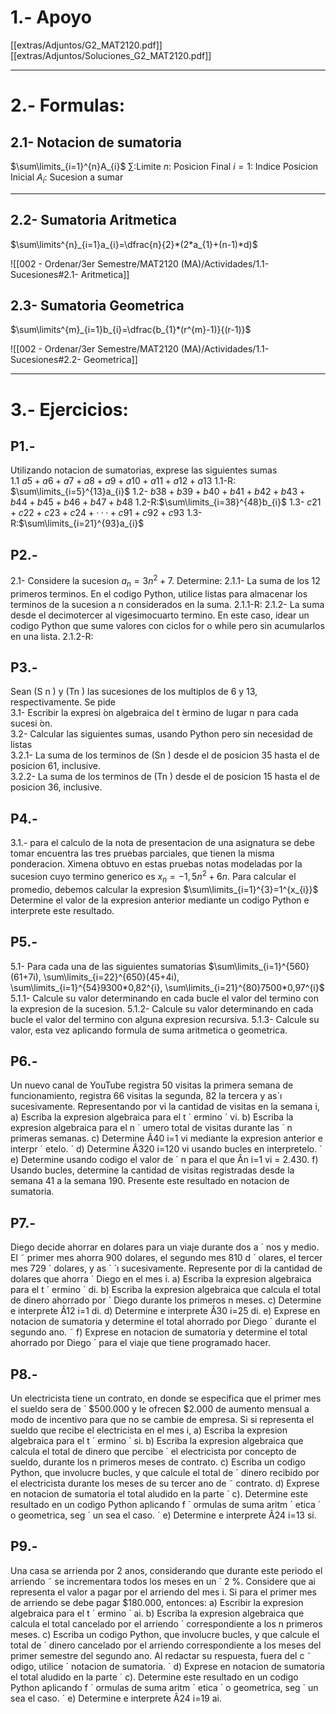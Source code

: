 # 1.- Apoyo
[[extras/Adjuntos/G2_MAT2120.pdf]]
[[extras/Adjuntos/Soluciones_G2_MAT2120.pdf]]

---
# 2.- Formulas:
## 2.1- Notacion de sumatoria
$\sum\limits_{i=1}^{n}A_{i}$
$\sum\limits$:Limite
$n$: Posicion Final
$i=1$: Indice Posicion Inicial
$A_{i}$: Sucesion a sumar

---
## 2.2- Sumatoria Aritmetica
$\sum\limits^{n}_{i=1}a_{i}=\dfrac{n}{2}*(2*a_{1}+(n-1)*d)$

![[002 - Ordenar/3er Semestre/MAT2120 (MA)/Actividades/1.1- Sucesiones#2.1- Aritmetica]]

## 2.3- Sumatoria Geometrica
$\sum\limits^{m}_{i=1}b_{i}=\dfrac{b_{1}*(r^{m}-1)}{(r-1)}$

![[002 - Ordenar/3er Semestre/MAT2120 (MA)/Actividades/1.1- Sucesiones#2.2- Geometrica]]

---
# 3.- Ejercicios:
## P1.-
Utilizando notacion de sumatorias, exprese las siguientes sumas  
1.1 $a5 + a6 + a7 + a 8 + a 9 + a10 + a11 + a 12 + a 13$
1.1-R: $\sum\limits_{i=5}^{13}a_{i}$
1.2- $b38 + b39 + b 40 + b 41 + b42 + b43 + b 44 + b 45 + b46 + b47 + b 48$
1.2-R:$\sum\limits_{i=38}^{48}b_{i}$
1.3- $c21 + c22 + c 23 + c 24 + · · · + c 91 + c92 + c 93$
1.3-R:$\sum\limits_{i=21}^{93}a_{i}$

## P2.-
2.1- Considere la sucesion $a_{n}=3n^{2}+7$. Determine:
2.1.1- La suma de los 12 primeros terminos. En el codigo Python, utilice listas para almacenar los terminos de la sucesion a n considerados en la suma.
2.1.1-R:
2.1.2- La suma desde el decimotercer al vigesimocuarto termino. En este caso, idear un codigo Python que sume valores con ciclos for o while pero sin acumularlos en una lista.
2.1.2-R:

## P3.-
Sean (S n ) y (Tn ) las sucesiones de los multiplos de 6 y 13, respectivamente. Se pide  
3.1- Escribir la expresi ́on algebraica del t ́ermino de lugar n para cada sucesi ́on.  
3.2- Calcular las siguientes sumas, usando Python pero sin necesidad de listas  
3.2.1- La suma de los terminos de (Sn ) desde el de posicion 35 hasta el de posicion 61, inclusive.  
3.2.2- La suma de los terminos de (Tn ) desde el de posicion 15 hasta el de posicion 36, inclusive.

## P4.-
3.1.- para el calculo de la nota de presentacion de una asignatura se debe tomar encuentra las tres pruebas parciales, que tienen la misma ponderacion. Ximena obtuvo en estas pruebas notas modeladas por la sucesion cuyo termino generico es $x_{n}=-1,5n^{2}+6n$. Para calcular el promedio, debemos calcular la expresion $\sum\limits_{i=1}^{3}=1^{x_{i}}$
Determine el valor de la expresion anterior mediante un codigo Python e interprete este resultado.

## P5.-
5.1- Para cada una de las siguientes sumatorias
$\sum\limits_{i=1}^{560}(61+7i), \sum\limits_{i=22}^{650}(45+4i), \sum\limits_{i=1}^{54}9300*0,82^{i}, \sum\limits_{i=21}^{80}7500*0,97^{i}$
5.1.1- Calcule su valor determinando en cada bucle el valor del termino con la expresion de la sucesion.
5.1.2- Calcule su valor determinando en cada bucle el valor del termino con alguna expresion recursiva.
5.1.3- Calcule su valor, esta vez aplicando formula de suma aritmetica o geometrica.

## P6.-
Un nuevo canal de YouTube registra 50 visitas la primera semana de funcionamiento, registra 66 visitas la segunda, 82 la tercera y as´ı sucesivamente. Representando por vi la cantidad de visitas en la semana i, a) Escriba la expresion algebraica para el t ´ ermino ´ vi. b) Escriba la expresion algebraica para el n ´ umero total de visitas durante las ´ n primeras semanas. c) Determine Â40 i=1 vi mediante la expresion anterior e interpr ´ etelo. ´ d) Determine Â320 i=120 vi usando bucles en interpretelo. ´ e) Determine usando codigo el valor de ´ n para el que Ân i=1 vi = 2.430. f) Usando bucles, determine la cantidad de visitas registradas desde la semana 41 a la semana 190. Presente este resultado en notacion de sumatoria.

## P7.-
Diego decide ahorrar en dolares para un viaje durante dos a ´ nos y medio. El ˜ primer mes ahorra 900 dolares, el segundo mes 810 d ´ olares, el tercer mes 729 ´ dolares, y as ´ ´ı sucesivamente. Represente por di la cantidad de dolares que ahorra ´ Diego en el mes i. a) Escriba la expresion algebraica para el t ´ ermino ´ di. b) Escriba la expresion algebraica que calcula el total de dinero ahorrado por ´ Diego durante los primeros n meses. c) Determine e interprete Â12 i=1 di. d) Determine e interprete Â30 i=25 di. e) Exprese en notacion de sumatoria y determine el total ahorrado por Diego ´ durante el segundo ano. ˜ f) Exprese en notacion de sumatoria y determine el total ahorrado por Diego ´ para el viaje que tiene programado hacer.

## P8.-
Un electricista tiene un contrato, en donde se especifica que el primer mes el sueldo sera de ´ $500.000 y le ofrecen $2.000 de aumento mensual a modo de incentivo para que no se cambie de empresa. Si si representa el sueldo que recibe el electricista en el mes i, a) Escriba la expresion algebraica para el t ´ ermino ´ si. b) Escriba la expresion algebraica que calcula el total de dinero que percibe ´ el electricista por concepto de sueldo, durante los n primeros meses de contrato. c) Escriba un codigo Python, que involucre bucles, y que calcule el total de ´ dinero recibido por el electricista durante los meses de su tercer ano de ˜ contrato. d) Exprese en notacion de sumatoria el total aludido en la parte ´ c). Determine este resultado en un codigo Python aplicando f ´ ormulas de suma aritm ´ etica ´ o geometrica, seg ´ un sea el caso. ´ e) Determine e interprete Â24 i=13 si.

## P9.-
Una casa se arrienda por 2 anos, considerando que durante este periodo el arriendo ˜ se incrementara todos los meses en un ´ 2 %. Considere que ai representa el valor a pagar por el arriendo del mes i. Si para el primer mes de arriendo se debe pagar $180.000, entonces: a) Escribir la expresion algebraica para el t ´ ermino ´ ai. b) Escriba la expresion algebraica que calcula el total cancelado por el arriendo ´ correspondiente a los n primeros meses. c) Escriba un codigo Python, que involucre bucles, y que calcule el total de ´ dinero cancelado por el arriendo correspondiente a los meses del primer semestre del segundo ano. Al redactar su respuesta, fuera del c ˜ odigo, utilice ´ notacion de sumatoria. ´ d) Exprese en notacion de sumatoria el total aludido en la parte ´ c). Determine este resultado en un codigo Python aplicando f ´ ormulas de suma aritm ´ etica ´ o geometrica, seg ´ un sea el caso. ´ e) Determine e interprete Â24 i=19 ai.